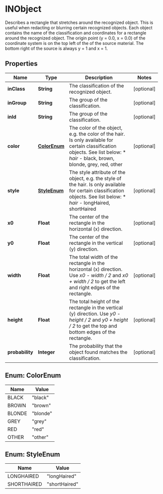 

# INObject

Describes a rectangle that stretches around the recognized object. This is useful when redacting or blurring certain recognized objects. Each object contains the name of the classification and coordinates for a rectangle around the recognized object. The origin point (y = 0.0, x = 0.0) of the coordinate system is on the top left of the of the source material. The bottom right of the source is always y = 1 and x = 1.
## Properties

Name | Type | Description | Notes
------------ | ------------- | ------------- | -------------
**inClass** | **String** | The classification of the recognized object. |  [optional]
**inGroup** | **String** | The group of the classification. |  [optional]
**inId** | **String** | The group of the classification. |  [optional]
**color** | [**ColorEnum**](#ColorEnum) | The color of the object, e.g. the color of the hair. Is only available for certain classification objects. See list below:  * _hair_ - black, brown, blonde, grey, red, other |  [optional]
**style** | [**StyleEnum**](#StyleEnum) | The style attribute of the object, e.g. the style of the hair. Is only available for certain classification objects. See list below:  * _hair_ - longHaired, shortHaired |  [optional]
**x0** | **Float** | The center of the rectangle in the horizontal (x) direction. |  [optional]
**y0** | **Float** | The center of the rectangle in the vertical (y) direction. |  [optional]
**width** | **Float** | The total width of the rectangle in the horizontal (x) direction. Use _x0 - width / 2_ and _x0 + width / 2_ to get the left and right edges of the rectangle. |  [optional]
**height** | **Float** | The total height of the rectangle in the vertical (y) direction. Use _y0 - height / 2_ and _y0 + height / 2_ to get the top and bottom edges of the rectangle. |  [optional]
**probability** | **Integer** | The probability that the object found matches the classification. |  [optional]



## Enum: ColorEnum

Name | Value
---- | -----
BLACK | &quot;black&quot;
BROWN | &quot;brown&quot;
BLONDE | &quot;blonde&quot;
GREY | &quot;grey&quot;
RED | &quot;red&quot;
OTHER | &quot;other&quot;



## Enum: StyleEnum

Name | Value
---- | -----
LONGHAIRED | &quot;longHaired&quot;
SHORTHAIRED | &quot;shortHaired&quot;



